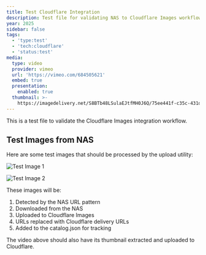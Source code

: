```yaml
---
title: Test Cloudflare Integration
description: Test file for validating NAS to Cloudflare Images workflow
year: 2025
sidebar: false
tags:
  - 'type:test'
  - 'tech:cloudflare'
  - 'status:test'
media:
  type: video
  provider: vimeo
  url: 'https://vimeo.com/684505621'
  embed: true
  presentation:
    enabled: true
  thumbnail: >-
    https://imagedelivery.net/S8BTb48LSulaEJtfMH0J6Q/75ee441f-c35c-431d-11c8-3e5030760d00/public
---
```


<ClientOnly>
  <WorkbookViewer />
</ClientOnly>

This is a test file to validate the Cloudflare Images integration workflow.

## Test Images from NAS

Here are some test images that should be processed by the upload utility:

![Test Image 1](http://2751fruitvale.synology.me:8080/test-images/sample-1.jpg)

![Test Image 2](http://2751fruitvale.synology.me:8080/test-images/sample-2.png)

These images will be:
1. Detected by the NAS URL pattern
2. Downloaded from the NAS
3. Uploaded to Cloudflare Images
4. URLs replaced with Cloudflare delivery URLs
5. Added to the catalog.json for tracking

The video above should also have its thumbnail extracted and uploaded to Cloudflare.

<script setup>
import WorkbookViewer from '../.vitepress/theme/components/workbook/WorkbookViewer.vue';
</script>
